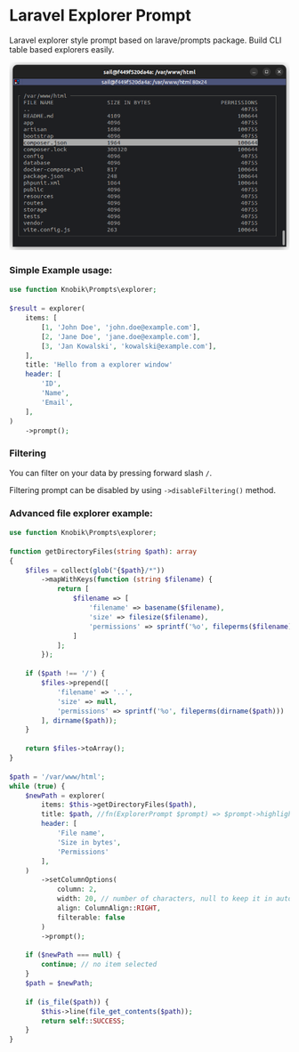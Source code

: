 # Laravel Explorer Prompt

Laravel explorer style prompt based on larave/prompts package. Build CLI table based explorers easily.

<div style="text-align:center">
    <img src="img/files.png" />
</div>

### Simple Example usage:
```php
use function Knobik\Prompts\explorer;

$result = explorer(
    items: [
        [1, 'John Doe', 'john.doe@example.com'],
        [2, 'Jane Doe', 'jane.doe@example.com'],
        [3, 'Jan Kowalski', 'kowalski@example.com'],
    ],
    title: 'Hello from a explorer window'
    header: [
        'ID',
        'Name',
        'Email',
    ],
)
    ->prompt();
```

### Filtering
You can filter on your data by pressing forward slash `/`.

Filtering prompt can be disabled by using `->disableFiltering()` method.

### Advanced file explorer example:
```php
use function Knobik\Prompts\explorer;

function getDirectoryFiles(string $path): array
{
    $files = collect(glob("{$path}/*"))
        ->mapWithKeys(function (string $filename) {
            return [
                $filename => [
                    'filename' => basename($filename),
                    'size' => filesize($filename),
                    'permissions' => sprintf('%o', fileperms($filename)),
                ]
            ];
        });

    if ($path !== '/') {
        $files->prepend([
            'filename' => '..',
            'size' => null,
            'permissions' => sprintf('%o', fileperms(dirname($path)))
        ], dirname($path));
    }

    return $files->toArray();
}

$path = '/var/www/html';
while (true) {
    $newPath = explorer(
        items: $this->getDirectoryFiles($path),
        title: $path, //fn(ExplorerPrompt $prompt) => $prompt->highlighted,
        header: [
            'File name',
            'Size in bytes',
            'Permissions'
        ],
    )
        ->setColumnOptions(
            column: 2,
            width: 20, // number of characters, null to keep it in auto mode
            align: ColumnAlign::RIGHT,
            filterable: false 
        )
        ->prompt();

    if ($newPath === null) {
        continue; // no item selected
    }
    $path = $newPath;

    if (is_file($path)) {
        $this->line(file_get_contents($path));
        return self::SUCCESS;
    }
}
```
